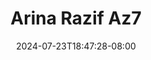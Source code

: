 --- 
title: "Arina Razif Az7"
description: "download bokeh Arina Razif Az7 terbaru video full baru"
date: 2024-07-23T18:47:28-08:00
file_code: "ro5htj2vja5e"
draft: false
cover: "c6mipotox9lwcxfj.jpg"
tags: ["Arina", "Razif", "bokep-indo", "bokep-viral", "bokep-ig"]
length: 98
fld_id: "1483926"
foldername: "Arina Razif"
categories: ["Arina Razif"]
views: 0
---